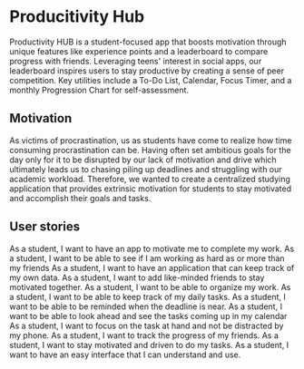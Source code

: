 # Producitivity Hub
Productivity HUB is a student-focused app that boosts motivation through unique features like experience points and a leaderboard to compare progress with friends. Leveraging teens' interest in social apps, our leaderboard inspires users to stay productive by creating a sense of peer competition. Key utilities include a To-Do List, Calendar, Focus Timer, and a monthly Progression Chart for self-assessment.

## Motivation
As victims of procrastination, us as students have come to realize how time consuming procrastination can be. Having often set ambitious goals for the day only for it to be disrupted by our lack of motivation and drive which ultimately leads us to chasing piling up deadlines and struggling with our academic workload. Therefore, we wanted to create a centralized studying application that provides extrinsic motivation for students to stay motivated and accomplish their goals and tasks. 

## User stories
As a student, I want to have an app to motivate me to complete my work.
As a student, I want to be able to see if I am working as hard as or more than my friends
As a student, I want to have an application that can keep track of my own data.
As a student, I want to add like-minded friends to stay motivated together.
As a student, I want to be able to organize my work.
As a student, I want to be able to keep track of my daily tasks.
As a student, I want to be able to be reminded when the deadline is near.
As a student, I want to be able to look ahead and see the tasks coming up in my calendar
As a student, I want to focus on the task at hand and not be distracted by my phone.
As a student, I want to track the progress of my friends.
As a student, I want to stay motivated and driven to do my tasks.
As a student, I want to have an easy interface that I can understand and use.

